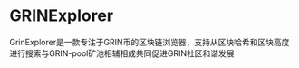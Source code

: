# 

# GRINExplorer

GrinExplorer是一款专注于GRIN币的区块链浏览器，支持从区块哈希和区块高度进行搜索与GRIN-pool矿池相辅相成共同促进GRIN社区和谐发展


